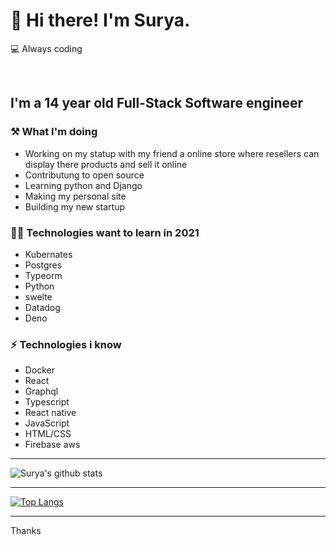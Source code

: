 # 👋 Hi there! I'm Surya.

💻 Always coding

<br/>

## I'm a 14 year old Full-Stack Software engineer 


### ⚒ What I'm doing 

- Working on my statup with my friend a online store where resellers can display there products and sell it online
- Contributung to open source
- Learning python and Django
- Making my personal site
- Building my new startup

### 👨‍💻 Technologies want to learn in 2021

- Kubernates
- Postgres
- Typeorm
- Python
- swelte
- Datadog
- Deno

### ⚡ Technologies i know

- Docker
- React
- Graphql
- Typescript
- React native
- JavaScript
- HTML/CSS
- Firebase aws

---

![Surya's github stats](https://github-readme-stats.vercel.app/api?username=Suryadevelops&show_icons=true&theme=radical)

---

[![Top Langs](https://github-readme-stats.vercel.app/api/top-langs/?username=Suryadevelops&layout=compact)](https://github.com/anuraghazra/github-readme-stats)

---


Thanks
